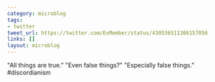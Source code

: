 ```yaml
---
category: microblog
tags:
- twitter
tweet_url: https://twitter.com/ExMember/status/430536511386157056
links: []
layout: microblog
---
```

"All things are true." "Even false things?" "Especially false things." #discordianism
